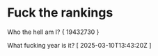 # Fuck the rankings

Who the hell am I?
{ 19432730 }

What fucking year is it?
[ 2025-03-10T13:43:20Z ]
